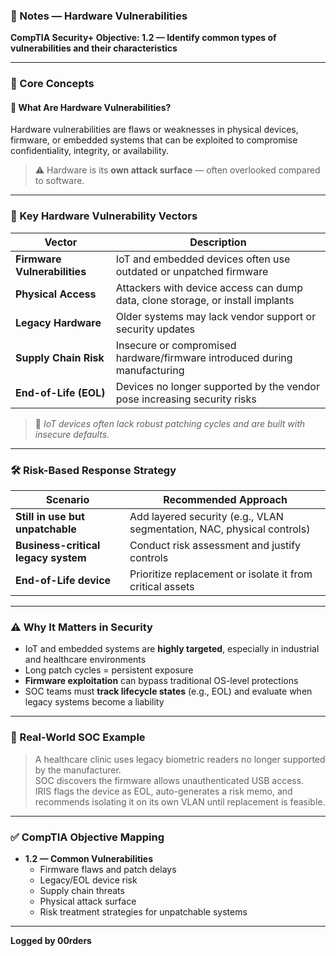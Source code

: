 ### 📘 Notes — Hardware Vulnerabilities  
**CompTIA Security+ Objective: 1.2 — Identify common types of vulnerabilities and their characteristics**

---

### 🧠 Core Concepts

#### 🧱 What Are Hardware Vulnerabilities?
Hardware vulnerabilities are flaws or weaknesses in physical devices, firmware, or embedded systems that can be exploited to compromise confidentiality, integrity, or availability.

> ⚠️ Hardware is its **own attack surface** — often overlooked compared to software.

---

### 🧬 Key Hardware Vulnerability Vectors

| Vector                        | Description |
|------------------------------|-------------|
| **Firmware Vulnerabilities** | IoT and embedded devices often use outdated or unpatched firmware |
| **Physical Access**          | Attackers with device access can dump data, clone storage, or install implants |
| **Legacy Hardware**          | Older systems may lack vendor support or security updates |
| **Supply Chain Risk**        | Insecure or compromised hardware/firmware introduced during manufacturing |
| **End-of-Life (EOL)**        | Devices no longer supported by the vendor pose increasing security risks |

> 🔐 *IoT devices often lack robust patching cycles and are built with insecure defaults.*

---

### 🛠️ Risk-Based Response Strategy

| Scenario                    | Recommended Approach |
|-----------------------------|-----------------------|
| **Still in use but unpatchable** | Add layered security (e.g., VLAN segmentation, NAC, physical controls) |
| **Business-critical legacy system** | Conduct risk assessment and justify controls |
| **End-of-Life device**     | Prioritize replacement or isolate it from critical assets |

---

### ⚠️ Why It Matters in Security

- IoT and embedded systems are **highly targeted**, especially in industrial and healthcare environments
- Long patch cycles = persistent exposure
- **Firmware exploitation** can bypass traditional OS-level protections
- SOC teams must **track lifecycle states** (e.g., EOL) and evaluate when legacy systems become a liability

---

### 💼 Real-World SOC Example

> A healthcare clinic uses legacy biometric readers no longer supported by the manufacturer.  
> SOC discovers the firmware allows unauthenticated USB access.  
> IRIS flags the device as EOL, auto-generates a risk memo, and recommends isolating it on its own VLAN until replacement is feasible.

---

### ✅ CompTIA Objective Mapping

- **1.2 — Common Vulnerabilities**
  - Firmware flaws and patch delays  
  - Legacy/EOL device risk  
  - Supply chain threats  
  - Physical attack surface  
  - Risk treatment strategies for unpatchable systems

---

**Logged by 00rders**
